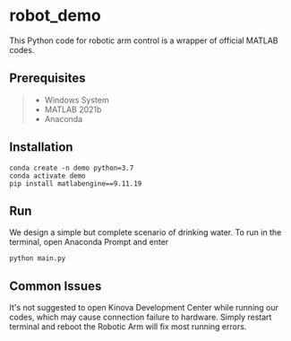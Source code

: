 # robot_demo

This Python code for robotic arm control is a wrapper of official MATLAB codes.

## Prerequisites
> * Windows System
> * MATLAB 2021b
> * Anaconda
## Installation
```
conda create -n demo python=3.7
conda activate demo
pip install matlabengine==9.11.19
```
## Run
We design a simple but complete scenario of drinking water. To run in the terminal, open Anaconda Prompt and enter
```
python main.py
```
## Common Issues
It's not suggested to open Kinova Development Center while running our codes, which may cause connection failure to hardware. Simply restart terminal and reboot the Robotic Arm will fix most running errors.
